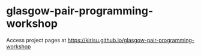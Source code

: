 # glasgow-pair-programming-workshop

Access project pages at https://kirisu.github.io/glasgow-pair-programming-workshop
